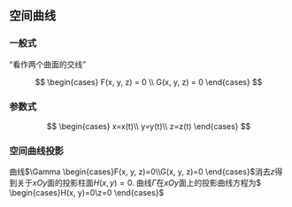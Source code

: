 ## 空间曲线

### 一般式

<q>看作两个曲面的交线</q>

$$
\begin{cases}
	F(x, y, z) = 0 \\
	G(x, y, z) = 0
\end{cases}
$$

### 参数式

$$
\begin{cases}
	x=x(t)\\
	y=y(t)\\
	z=z(t)
\end{cases}
$$

### 空间曲线投影

曲线$\Gamma
\begin{cases}F(x, y, z)=0\\G(x, y, z)=0
\end{cases}$消去$z$得到关于$xOy$面的投影柱面$H(x, y)=0$.
曲线$\Gamma$在$xOy$面上的投影曲线方程为$
\begin{cases}H(x, y)=0\\z=0
\end{cases}$
